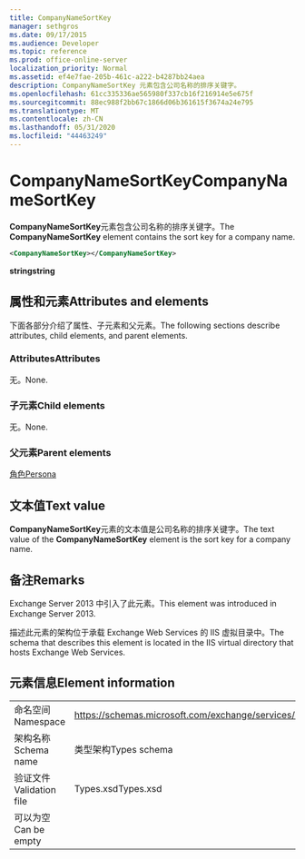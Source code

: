 ```yaml
---
title: CompanyNameSortKey
manager: sethgros
ms.date: 09/17/2015
ms.audience: Developer
ms.topic: reference
ms.prod: office-online-server
localization_priority: Normal
ms.assetid: ef4e7fae-205b-461c-a222-b4287bb24aea
description: CompanyNameSortKey 元素包含公司名称的排序关键字。
ms.openlocfilehash: 61cc335336ae565980f337cb16f216914e5e675f
ms.sourcegitcommit: 88ec988f2bb67c1866d06b361615f3674a24e795
ms.translationtype: MT
ms.contentlocale: zh-CN
ms.lasthandoff: 05/31/2020
ms.locfileid: "44463249"
---
```

# <a name="companynamesortkey"></a><span data-ttu-id="6e56f-103">CompanyNameSortKey</span><span class="sxs-lookup"><span data-stu-id="6e56f-103">CompanyNameSortKey</span></span>

<span data-ttu-id="6e56f-104">**CompanyNameSortKey**元素包含公司名称的排序关键字。</span><span class="sxs-lookup"><span data-stu-id="6e56f-104">The **CompanyNameSortKey** element contains the sort key for a company name.</span></span> 
  
```XML
<CompanyNameSortKey></CompanyNameSortKey>
```

 <span data-ttu-id="6e56f-105">**string**</span><span class="sxs-lookup"><span data-stu-id="6e56f-105">**string**</span></span>
## <a name="attributes-and-elements"></a><span data-ttu-id="6e56f-106">属性和元素</span><span class="sxs-lookup"><span data-stu-id="6e56f-106">Attributes and elements</span></span>

<span data-ttu-id="6e56f-107">下面各部分介绍了属性、子元素和父元素。</span><span class="sxs-lookup"><span data-stu-id="6e56f-107">The following sections describe attributes, child elements, and parent elements.</span></span>
  
### <a name="attributes"></a><span data-ttu-id="6e56f-108">Attributes</span><span class="sxs-lookup"><span data-stu-id="6e56f-108">Attributes</span></span>

<span data-ttu-id="6e56f-109">无。</span><span class="sxs-lookup"><span data-stu-id="6e56f-109">None.</span></span>
  
### <a name="child-elements"></a><span data-ttu-id="6e56f-110">子元素</span><span class="sxs-lookup"><span data-stu-id="6e56f-110">Child elements</span></span>

<span data-ttu-id="6e56f-111">无。</span><span class="sxs-lookup"><span data-stu-id="6e56f-111">None.</span></span>
  
### <a name="parent-elements"></a><span data-ttu-id="6e56f-112">父元素</span><span class="sxs-lookup"><span data-stu-id="6e56f-112">Parent elements</span></span>

[<span data-ttu-id="6e56f-113">角色</span><span class="sxs-lookup"><span data-stu-id="6e56f-113">Persona</span></span>](persona.md)
  
## <a name="text-value"></a><span data-ttu-id="6e56f-114">文本值</span><span class="sxs-lookup"><span data-stu-id="6e56f-114">Text value</span></span>

<span data-ttu-id="6e56f-115">**CompanyNameSortKey**元素的文本值是公司名称的排序关键字。</span><span class="sxs-lookup"><span data-stu-id="6e56f-115">The text value of the **CompanyNameSortKey** element is the sort key for a company name.</span></span> 
  
## <a name="remarks"></a><span data-ttu-id="6e56f-116">备注</span><span class="sxs-lookup"><span data-stu-id="6e56f-116">Remarks</span></span>

<span data-ttu-id="6e56f-117">Exchange Server 2013 中引入了此元素。</span><span class="sxs-lookup"><span data-stu-id="6e56f-117">This element was introduced in Exchange Server 2013.</span></span>
  
<span data-ttu-id="6e56f-118">描述此元素的架构位于承载 Exchange Web Services 的 IIS 虚拟目录中。</span><span class="sxs-lookup"><span data-stu-id="6e56f-118">The schema that describes this element is located in the IIS virtual directory that hosts Exchange Web Services.</span></span>
  
## <a name="element-information"></a><span data-ttu-id="6e56f-119">元素信息</span><span class="sxs-lookup"><span data-stu-id="6e56f-119">Element information</span></span>

|||
|:-----|:-----|
|<span data-ttu-id="6e56f-120">命名空间</span><span class="sxs-lookup"><span data-stu-id="6e56f-120">Namespace</span></span>  <br/> |https://schemas.microsoft.com/exchange/services/2006/types  <br/> |
|<span data-ttu-id="6e56f-121">架构名称</span><span class="sxs-lookup"><span data-stu-id="6e56f-121">Schema name</span></span>  <br/> |<span data-ttu-id="6e56f-122">类型架构</span><span class="sxs-lookup"><span data-stu-id="6e56f-122">Types schema</span></span>  <br/> |
|<span data-ttu-id="6e56f-123">验证文件</span><span class="sxs-lookup"><span data-stu-id="6e56f-123">Validation file</span></span>  <br/> |<span data-ttu-id="6e56f-124">Types.xsd</span><span class="sxs-lookup"><span data-stu-id="6e56f-124">Types.xsd</span></span>  <br/> |
|<span data-ttu-id="6e56f-125">可以为空</span><span class="sxs-lookup"><span data-stu-id="6e56f-125">Can be empty</span></span>  <br/> ||
   

